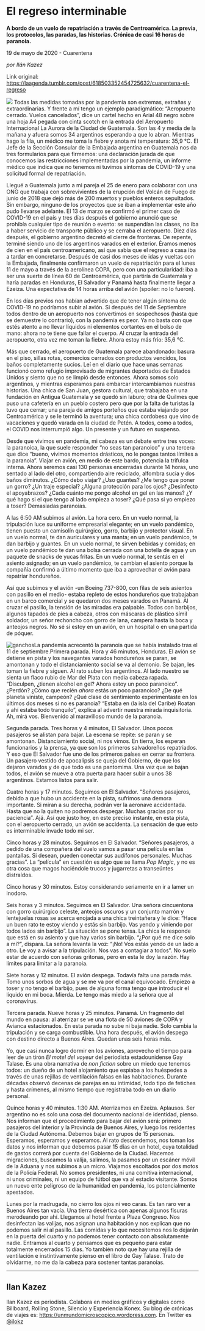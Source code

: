# El regreso interminable

**A bordo de un vuelo de repatriación a través de Centroamérica. La previa, los protocolos, las paradas, las historias. Crónica de casi 16 horas de paranoia.**

19 de mayo de 2020 - Cuarentena

_por Ilán Kazez_

Link original: https://laagenda.tumblr.com/post/618503352454725632/cuarentena-el-regreso

![](https://64.media.tumblr.com/cc5d65a999e529a517b8aa2fdc2703ba/0656e80b2909e286-98/s500x750/340e86ef8932380280dc2c292d7b0415f3555943.jpg)
Todas las medidas tomadas por la pandemia son extremas, extrañas y extraordinarias. Y frente a mí tengo un ejemplo paradigmático: “Aeropuerto cerrado. Vuelos cancelados”, dice un cartel hecho en Arial 48 negro sobre una hoja A4 pegada con cinta scotch en la entrada del Aeropuerto Internacional La Aurora de la Ciudad de Guatemala. Son las 4 y media de la mañana y afuera somos 34 argentinos esperando a que lo abran. Mientras hago la fila, un médico me toma la fiebre y anota mi temperatura: 35,9 °C. El Jefe de la Sección Consular de la Embajada argentina en Guatemala nos da tres formularios para que firmemos: una declaración jurada de que conocemos las restricciones implementadas por la pandemia, un informe médico que indica que no tenemos ni tuvimos síntomas de COVID-19 y una solicitud formal de repatriación. 

Llegué a Guatemala junto a mi pareja el 25 de enero para colaborar con una ONG que trabaja con sobrevivientes de la erupción del Volcán de Fuego de junio de 2018 que dejó más de 200 muertos y pueblos enteros sepultados. Sin embargo, ninguno de los proyectos que se iban a implementar este año pudo llevarse adelante. El 13 de marzo se confirmó el primer caso de COVID-19 en el país y tres días después el gobierno anunció que se prohibía cualquier tipo de reunión o evento: se suspendían las clases, no iba a haber servicio de transporte público y se cerraba el aeropuerto. Diez días después, el gobierno argentino decretó el cierre de fronteras. De repente, terminé siendo uno de los argentinos varados en el exterior. Éramos menos de cien en el país centroamericano, así que sabía que el regreso a casa iba a tardar en concretarse. Después de casi dos meses de idas y vueltas con la Embajada, finalmente confirmaron un vuelo de repatriación para el lunes 11 de mayo a través de la aerolínea COPA, pero con una particularidad: iba a ser una suerte de línea 60 de Centroamérica, que partiría de Guatemala y haría paradas en Honduras, El Salvador y Panamá hasta finalmente llegar a Ezeiza. Una expectativa de 14 horas arriba del avión (spoiler: no lo fueron).

En los días previos nos habían advertido que de tener algún síntoma de COVID-19 no podríamos subir al avión. Si después del 11 de Septiembre todos dentro de un aeropuerto nos convertimos en sospechosos (hasta que se demuestre lo contrario), con la pandemia es peor. Ya no basta con que estés atento a no llevar líquidos ni elementos cortantes en el bolso de mano: ahora no te tiene que fallar el cuerpo. Al cruzar la entrada del aeropuerto, otra vez me toman la fiebre. Ahora estoy más frío: 35,6 °C. 

Más que cerrado, el aeropuerto de Guatemala parece abandonado: basura en el piso, sillas rotas, comercios cerrados con productos vencidos, los baños completamente sucios. Leí en el diario que hace unas semanas funcionó como refugio improvisado de migrantes deportados de Estados Unidos y siento que no se limpió desde entonces. Ahora somos solo argentinos, y mientras esperamos para embarcar intercambiamos nuestras historias. Una chica de San Juan, gestora cultural, que trabajaba en una fundación en Antigua Guatemala y se quedó sin laburo; otra de Quilmes que puso una cafetería en un pueblo costero pero que por la falta de turistas la tuvo que cerrar; una pareja de amigos porteños que estaba viajando por Centroamérica y se le terminó la aventura; una chica cordobesa que vino de vacaciones y quedó varada en la ciudad de Petén. A todos, como a todos, el COVID nos interrumpió algo. Un presente y un futuro en suspenso.

Desde que vivimos en pandemia, mi cabeza es un debate entre tres voces: la paranoica, la que suele responder “no seas tan paranoico” y una tercera que dice “bueno, vivimos momentos drásticos, no le pongas tantos límites a la paranoia”. Viajar en avión, en medio de este bardo, potencia la trifulca interna. Ahora seremos casi 130 personas encerradas durante 14 horas, uno sentado al lado del otro, compartiendo aire reciclado, alfombra sucia y dos baños diminutos. ¿Cómo debo viajar? ¿Uso guantes? ¿Me tengo que poner un gorro? ¿Un traje especial? ¿Alguna protección para los ojos? ¿Desinfecto el apoyabrazos? ¿Cada cuánto me pongo alcohol en gel en las manos? ¿Y qué hago si el que tengo al lado empieza a toser? ¿Qué pasa si yo empiezo a toser? Demasiadas paranoias.

A las 6:50 AM subimos al avión. La hora cero. En un vuelo normal, la tripulación luce su uniforme empresarial elegante; en un vuelo pandémico, tienen puesto un camisolín quirúrgico, gorro, barbijo y protector visual. En un vuelo normal, te dan auriculares y una manta; en un vuelo pandémico, te dan barbijo y guantes. En un vuelo normal, te sirven bebidas y comidas; en un vuelo pandémico te dan una bolsa cerrada con una botella de agua y un paquete de snacks de yucas fritas. En un vuelo normal, te sentás en el asiento asignado; en un vuelo pandémico, te cambian el asiento porque la compañía confirmó a último momento que iba a aprovechar el avión para repatriar hondureños.

Así que subimos y el avión -un Boeing 737-800, con filas de seis asientos con pasillo en el medio- estaba repleto de estos hondureños que trabajaban en un barco comercial y se quedaron dos meses varados en Panamá. Al cruzar el pasillo, la tensión de las miradas era palpable. Todos con barbijos, algunos tapados de pies a cabeza, otros con máscaras de plástico símil soldador, un señor rechoncho con gorro de lana, campera hasta la boca y anteojos negros. No sé si estoy en un avión, en un hospital o en una partida de póquer.

![ganchos](https://64.media.tumblr.com/1a543ea0e96b18f9355d6f75722f9024/0656e80b2909e286-c3/s500x750/b1874a1ea098812553544cbbd42986bc7e6e8ead.jpg)La pandemia acrecentó la paranoia que se había instalado tras el 11 de septiembre.Primera parada. Hora y 46 minutos, Honduras. El avión se detiene en pista y los navegantes varados hondureños se paran, se amontonan y todo el distanciamiento social se va al demonio. Se bajan, les toman la fiebre y siguen. Al rato suben los argentinos. Al lado nuestro se sienta un flaco rubio de Mar del Plata con media cabeza rapada. “Disculpen, ¿tienen alcohol en gel? Ahora estoy un poco paranoico”. ¿Perdón? ¿Cómo que recién *ahora* estás *un* poco paranoico? ¿De qué planeta viniste, campeón? ¿Qué clase de sentimiento experimentaste en los últimos dos meses si no es paranoia? “Estaba en (la isla del Caribe) Roatan y ahí estaba todo tranquilo”, explica al advertir nuestra mirada inquisitoria. Ah, mirá vos. Bienvenido al maravilloso mundo de la paranoia.

Segunda parada. Tres horas y 4 minutos, El Salvador. Unos pocos pasajeros se alistan para bajar. La escena se repite: se paran y se amontonan. Distanciamiento social, ni nos vimos. En tierra, los esperan funcionarios y la prensa, ya que son los primeros salvadoreños repatriados. Y eso que El Salvador fue uno de los primeros países en cerrar su frontera. Un pasajero vestido de apocalipsis se queja del Gobierno, de que los dejaron varados y de que todo es una pantomima. Una vez que se bajan todos, el avión se mueve a otra puerta para hacer subir a unos 38 argentinos. Estamos listos para salir. 

Cuatro horas y 17 minutos. Seguimos en El Salvador. “Señores pasajeros, debido a que hubo un accidente en la pista, sufrimos una demora importante. Si miran a su derecha, podrán ver la aeronave accidentada. Hasta que no la quiten no podremos despegar. Muchas gracias por su paciencia”. Ajá. Así que justo hoy, en este preciso instante, en esta pista, con el aeropuerto cerrado, un avión se accidenta. La sensación de que esto es interminable invade todo mi ser. 

Cinco horas y 28 minutos. Seguimos en El Salvador. “Señores pasajeros, a pedido de una compañera del vuelo vamos a pasar una película en las pantallas. Si desean, pueden conectar sus audífonos personales. Muchas gracias”. La “película” en cuestión es algo que se llama *Pop Magic*, y no es otra cosa que magos haciéndole trucos y jugarretas a transeúntes distraídos.

Cinco horas y 30 minutos. Estoy considerando seriamente en ir a lamer un inodoro.

Seis horas y 3 minutos. Seguimos en El Salvador. Una señora cincuentona con gorro quirúrgico celeste, anteojos oscuros y un conjunto marrón y lentejuelas rosas se acerca enojada a una chica treintañera y le dice: “Hace un buen rato te estoy viendo y estás sin barbijo. Vas yendo y viniendo por todos lados sin barbijo”. La situación se pone tensa. La chica le responde que está en su asiento y que hay varios sin barbijo. “¿Por qué me dice solo a mí?”, dispara. La señora levanta la voz: “¡No! Vos estás yendo de un lado a otro. Le voy a avisar a la tripulación. Nos vas a contagiar a todos”. No suelo estar de acuerdo con señoras gritonas, pero en esta le doy la razón. Hay límites para limitar a la paranoia.

Siete horas y 12 minutos. El avión despega. Todavía falta una parada más. Tomo unos sorbos de agua y se me va por el canal equivocado. Empiezo a toser y no tengo el barbijo, pues de alguna forma tengo que introducir el líquido en mi boca. Mierda. Le tengo más miedo a la señora que al coronavirus.

Tercera parada. Nueve horas y 25 minutos. Panamá. Un fragmento del mundo en pausa: al aterrizar se ve una flota de 50 aviones de COPA y Avianca estacionados. En esta parada no sube ni baja nadie. Solo cambia la tripulación y se carga combustible. Una hora después, el avión despega con destino directo a Buenos Aires. Quedan unas seis horas más.

Yo, que casi nunca logro dormir en los aviones, aprovecho el tiempo para leer de un tirón *El motel del voyeur* del periodista estadounidense Gay Talase. Es una obra narrativa de *non fiction* sobre un miedo que tenemos todos: un dueño de un hotel alojamiento que espiaba a los huéspedes a través de unas rejillas de ventilación falsas en las habitaciones. Durante décadas observó decenas de parejas en su intimidad, todo tipo de fetiches y hasta crímenes, al mismo tiempo que registraba todo en un diario personal. 

Quince horas y 40 minutos. 1:30 AM. Aterrizamos en Ezeiza. Aplausos. Ser argentino no es solo una cosa del documento nacional de identidad, pienso. Nos informan que el procedimiento para bajar del avión será: primero pasajeros del interior y la Provincia de Buenos Aires, y luego los residentes de la Ciudad Autónoma. Debemos bajar en grupos de 15 personas. Esperamos, esperamos y esperamos. Al rato descendemos, nos toman los datos y nos informan que debemos pasar 15 días en un hotel, cuya totalidad de gastos correrá por cuenta del Gobierno de la Ciudad. Hacemos migraciones, buscamos la valija, salimos, la pasamos por un escáner móvil de la Aduana y nos subimos a un micro. Viajamos escoltados por dos motos de la Policía Federal. No somos presidentes, ni una comitiva internacional, ni unos criminales, ni un equipo de fútbol que va al estadio visitante. Somos un nuevo ente peligroso de la humanidad en pandemia, los potencialmente apestados.

Lunes por la madrugada, no cierro los ojos ni veo caras. Es tan raro ver a Buenos Aires tan vacía. Una tierra desértica con apenas algunos fisuras merodeando por ahí. Llegamos al hotel frente a Plaza Congreso. Nos desinfectan las valijas, nos asignan una habitación y nos explican que no podemos salir ni al pasillo. Las comidas y lo que necesitemos nos lo dejarán en la puerta del cuarto y no podemos tener contacto con absolutamente nadie. Entramos al cuarto y pensamos que es pequeño para estar totalmente encerrados 15 días. Yo también noto que hay una rejilla de ventilación e instintivamente pienso en el libro de Gay Talase. Trato de olvidarme, no me da la cabeza para sostener tantas paranoias.

  




---

Ilan Kazez
----------

Ilan Kazez es periodista. Colabora en medios gráficos y digitales como Billboard, Rolling Stone, Silencio y Experiencia Konex. Su blog de crónicas de viajes es: <https://unmundomicroscopico.wordpress.com>. En Twitter es [@ilokz](https://twitter.com/ilokz?lang=es) 

